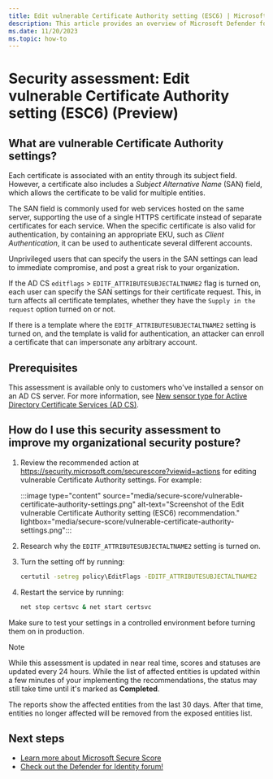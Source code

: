 ```yaml
---
title: Edit vulnerable Certificate Authority setting (ESC6) | Microsoft Defender for Identity
description: This article provides an overview of Microsoft Defender for Identity's vulnerable Certificate Authority setting report.
ms.date: 11/20/2023
ms.topic: how-to
---
```


# Security assessment: Edit vulnerable Certificate Authority setting (ESC6)  (Preview)

## What are vulnerable Certificate Authority settings?

Each certificate is associated with an entity through its subject field. However, a certificate also includes a *Subject Alternative Name* (SAN) field, which allows the certificate to be valid for multiple entities.

The SAN field is commonly used for web services hosted on the same server, supporting the use of a single HTTPS certificate instead of separate certificates for each service. When the specific certificate is also valid for authentication, by containing an appropriate EKU, such as *Client Authentication*, it can be used to authenticate several different accounts.

Unprivileged users that can specify the users in the SAN settings can lead to immediate compromise, and post a great risk to your organization.

If the AD CS `editflags` > `EDITF_ATTRIBUTESUBJECTALTNAME2` flag is turned on, each user can specify the SAN settings for their certificate request. This, in turn affects all certificate templates, whether they have the `Supply in the request` option turned on or not.

If there is a template where the `EDITF_ATTRIBUTESUBJECTALTNAME2` setting is turned on, and the template is valid for authentication, an attacker can enroll a certificate that can impersonate any arbitrary account.

## Prerequisites

This assessment is available only to customers who've installed a sensor on an AD CS server. For more information, see [New sensor type for Active Directory Certificate Services (AD CS)](whats-new.md#new-sensor-type-for-active-directory-certificate-services-ad-cs).

## How do I use this security assessment to improve my organizational security posture?

1. Review the recommended action at <https://security.microsoft.com/securescore?viewid=actions> for editing vulnerable Certificate Authority settings.  For example:

    :::image type="content" source="media/secure-score/vulnerable-certificate-authority-settings.png" alt-text="Screenshot of the Edit vulnerable Certificate Authority setting (ESC6) recommendation." lightbox="media/secure-score/vulnerable-certificate-authority-settings.png":::

1. Research why the `EDITF_ATTRIBUTESUBJECTALTNAME2` setting is turned on.

1. Turn the setting off by running:

    ```cmd
    certutil -setreg policy\EditFlags -EDITF_ATTRIBUTESUBJECTALTNAME2
    ```

1. Restart the service by running:

    ```cmd
    net stop certsvc & net start certsvc
    ```

Make sure to test your settings in a controlled environment before turning them on in production.

> [!NOTE]
> While this assessment is updated in near real time, scores and statuses are updated every 24 hours.  While the list of affected entities is updated within a few minutes of your implementing the recommendations, the status may still take time until it's marked as **Completed**.
>
> The reports show the affected entities from the last 30 days. After that time, entities no longer affected will be removed from the exposed entities list.
>

## Next steps

- [Learn more about Microsoft Secure Score](/microsoft-365/security/defender/microsoft-secure-score)
- [Check out the Defender for Identity forum!](<https://aka.ms/MDIcommunity>)
